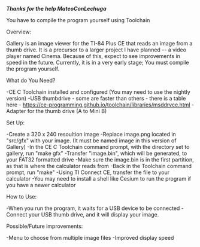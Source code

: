 ***Thanks for the help MateoConLechuga***


You have to compile the program yourself using Toolchain


Overview:

Gallery is an image viewer for the TI-84 Plus CE that reads an image from a thumb drive.
It is a precursor to a larger project I have planned -- a video player named Cinema.
Because of this, expect to see improvements in speed in the future.
Currently, it is in a very early stage; You must compile the program yourself.


What do You Need?

-CE C Toolchain installed and configured (You may need to use the nightly version)
-USB thumbdrive - some are faster than others - there is a table here - https://ce-programming.github.io/toolchain/libraries/msddrvce.html
     -Adapter for the thumb drive (A to Mini B)


Set Up:

-Create a 320 x 240 resoultion image
-Replace image.png located in "src/gfx" with your image. (It must be named image in this version of Gallery)
-In the CE C Toolchain command prompt, with the directory set to gallery, run "make gfx"
-Transfer "image.bin", which will be generated, to your FAT32 formatted drive
     -Make sure the image.bin is in the first partition, as that is where the calculator reads from
-Back in the Toolchain command prompt, run "make"
-Using TI Connect CE, transfer the file to your calculator
-You may need to install a shell like Cesium to run the program if you have a newer calculator


How to Use:

-When you run the program, it waits for a USB device to be connected
-Connect your USB thumb drive, and it will display your image.


Possible/Future improvements:

-Menu to choose from multiple image files
-Improved display speed

